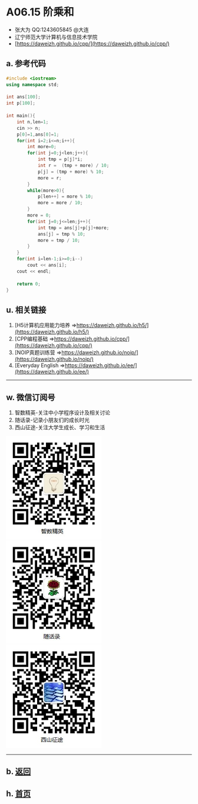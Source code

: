 # A06.15 阶乘和

- 张大为 QQ:1243605845 @大连
- 辽宁师范大学计算机与信息技术学院
- [https://daweizh.github.io/cpp/](https://daweizh.github.io/cpp/) 

## a. 参考代码

~~~cpp
#include <iostream>
using namespace std;

int ans[100];
int p[100];

int main(){
    int n,len=1;
    cin >> n;
    p[0]=1,ans[0]=1;
    for(int i=2;i<=n;i++){
        int more=0;
        for(int j=0;j<len;j++){
            int tmp = p[j]*i;
            int r =  (tmp + more) / 10;
            p[j] = (tmp + more) % 10;
            more = r; 
        }
        while(more>0){
            p[len++] = more % 10;
            more = more / 10;
        }
        more = 0;
        for(int j=0;j<=len;j++){
            int tmp = ans[j]+p[j]+more; 
            ans[j] = tmp % 10;
            more = tmp / 10;
        }
    }
    for(int i=len-1;i>=0;i--)
        cout << ans[i];
    cout << endl;       
    
    return 0;
}

~~~


## u. 相关链接

1. [H5计算机应用能力培养 =>https://daweizh.github.io/h5/](https://daweizh.github.io/h5/)
2. [CPP编程基础 =>https://daweizh.github.io/cpp/](https://daweizh.github.io/cpp/)
3. [NOIP真题训练营 =>https://daweizh.github.io/noip/](https://daweizh.github.io/noip/)
4. [Everyday English =>https://daweizh.github.io/ee/](https://daweizh.github.io/ee/)

----------

## w. 微信订阅号

1. 智数精英-关注中小学程序设计及相关讨论
2. 随话录-记录小朋友们的成长时光
3. 西山征途-关注大学生成长、学习和生活

![欢迎关注“智数精英”订阅号](../../assets/me/img/idea8.jpg)
![欢迎关注“随话录”订阅号](../../assets/me/img/shl8.jpg)
![欢迎关注“西山征途”订阅号](../../assets/me/img/xszt8.jpg)

----------

## b. [返回](../)
    
## h. [首页](../../)


